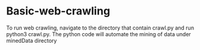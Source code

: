 # Basic-web-crawling

To run web crawling, navigate to the directory that contain crawl.py and run python3 crawl.py. The python code will automate the mining of data under minedData directory
